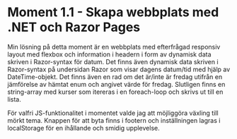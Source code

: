 # Moment 1.1 - Skapa webbplats med .NET och Razor Pages

Min lösning på detta moment är en webbplats med efterfrågad responsiv layout med flexbox och information i headern i form av dynamisk data skriven i Razor-syntax för datum. Det finns även dynamisk data skriven i Razor-syntax på undersidan Razor som visar dagens datum/tid med hjälp av DateTime-objekt. Det finns även en rad om det är/inte är fredag utifrån en jämförelse av hämtat enum och angivet värde för fredag. Slutligen finns en string-array med kurser som itereras i en foreach-loop och skrivs ut till en lista.

För valfri JS-funktionalitet i momentet valde jag att möjliggöra växling till mörkt tema. Knappen för att byta finns i footern och inställningen lagras i localStorage för en ihållande och smidig upplevelse. 